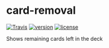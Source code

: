 # card-removal

[![Travis](https://img.shields.io/travis/paulchino/card-removal.svg?style=flat-square)](https://img.shields.io/travis/paulchino/card-removal.svg?style=flat-square)
[![version](https://img.shields.io/npm/v/card-tracker.svg?style=flat-square)](https://www.npmjs.com/package/card-tracker)
[![license](https://img.shields.io/github/license/mashape/apistatus.svg?style=flat-square)](http://opensource.org/licenses/MIT)

Shows remaining cards left in the deck
